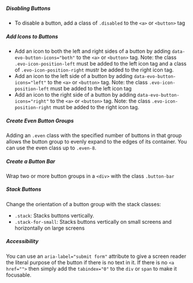 ##### Disabling Buttons
* To disable a button, add a class of `.disabled` to the `<a>` or `<button>` tag

##### Add Icons to Buttons
* Add an icon to both the left and right sides of a button by adding `data-evo-button-icons="both"` to the `<a>` or `<button>` tag. Note: the class `.evo-icon-position-left` must be added to the left icon tag and a class of `.evo-icon-position-right` mustr be added to the right icon tag.
* Add an icon to the left side of a button by adding `data-evo-button-icons="left"` to the `<a>` or `<button>` tag. Note: the class `.evo-icon-position-left` must be added to the left icon tag
* Add an icon to the right side of a button by adding `data-evo-button-icons="right"` to the `<a>` or `<button>` tag. Note: the class `.evo-icon-position-right` must be added to the right icon tag. 

##### Create Even Button Groups

Adding an `.even` class with the specified number of buttons in that group allows the button group to evenly expand to the edges of its container. You can use the even class up to `.even-8`.

##### Create a Button Bar
Wrap two or more button groups in a `<div>` with the class  `.button-bar` 

##### Stack Buttons

Change the orientation of a button group with the stack classes:
* `.stack`: Stacks buttons vertically.
* `.stack-for-small`: Stacks buttons vertically on small screens and horizontally on large screens

##### Accessibility

You can use an `aria-label="submit form"` attribute to give a screen reader the literal purpose of the button if there is no text in it. If there is no `<a href="">` then simply add the `tabindex="0"` to the `div` or `span` to make it focusable.
